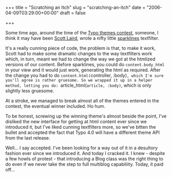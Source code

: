 +++
title = "Scratching an Itch"
slug = "scratching-an-itch"
date = "2006-04-09T03:29:00+00:00"
draft = false

+++

Some time ago, around the time of the [Typo themes contest](http://typogarden.org), someone, I think it may have been [Scott Laird](http://scottstuff.net/), wrote a nifty little [sparklines](http://www.edwardtufte.com/bboard/q-and-a-fetch-msg?msg_id=0001OR&topic_id=1) textfilter.

It's a really cunning piece of code, the problem is that, to make it work, Scott had to make some dramatic changes to the way textfilters work which, in turn, meant we had to change the way we got at the htmlized versions of our content. Before sparklines, you could do `content.body_html` in your view and it would just work, generating the html as required. After the change you had to do `content.html(`controller, :body)`, which I'm sure you'll agree is rather gruesome. So we wrapped it up in a helper method, letting you do: `article\_html(`article, :body)`, which is only slightly less gruesome.

At a stroke, we managed to break almost all of the themes entered in the contest, the eventual winner included. Ho hum.

To be honest, screwing up the winning theme's almost beside the point, I've disliked the new interface for getting at html content ever since we introduced it, but I've liked cunning textfilters more, so we've bitten the bullet and accepted the fact that Typo 4.0 will have a different theme API from the last release.

Well... I say accepted. I've been looking for a way out of it in a desultory fashion ever since we introduced it. And today I cracked it. I knew - despite a few howls of protest - that introducing a Blog class was the right thing to do even if we never take the step to full multiblog capabiliity. Today, it paid off...
